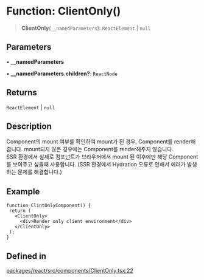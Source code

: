# Function: ClientOnly()

> **ClientOnly**(`__namedParameters`): `ReactElement` \| `null`

## Parameters

• **\_\_namedParameters**

• **\_\_namedParameters.children?**: `ReactNode`

## Returns

`ReactElement` \| `null`

## Description

Component의 mount 여부를 확인하여 mount가 된 경우, Component를 render해줍니다.
mount되지 않은 경우에는 Component를 render해주지 않습니다. <br />
SSR 환경에서 실제로 컴포넌트가 브라우저에서 mount 된 이후에만 해당 Component를 보여주고 싶을때 사용합니다.
(SSR 환경에서 Hydration 오류로 인해서 에러가 발생하는 문제를 해결합니다.)

## Example

```tsx
function ClintOnlyComponent() {
 return (
   <ClientOnly>
     <div>Render only client environment</div>
   </ClientOnly>
 );
}
```

## Defined in

[packages/react/src/components/ClientOnly.tsx:22](https://github.com/mbti-nf-team/frontend-libraries/blob/3916286534b50dbdcab9c2145adbaa464419b886/packages/react/src/components/ClientOnly.tsx#L22)
